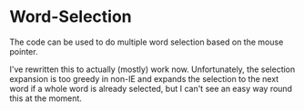 # Word-Selection
The code can be used to do multiple word selection based on the mouse pointer.

I've rewritten this to actually (mostly) work now. Unfortunately, the selection expansion is too greedy in non-IE and expands the selection to the next word if a whole word is already selected, but I can't see an easy way round this at the moment.

